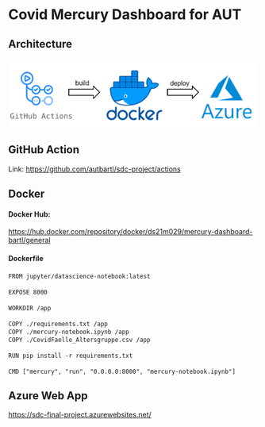# Covid Mercury Dashboard for AUT

## Architecture

![Application architecture](architecture.PNG "Application architecture")


## GitHub Action

Link: https://github.com/autbartl/sdc-project/actions


## Docker

#### Docker Hub:
https://hub.docker.com/repository/docker/ds21m029/mercury-dashboard-bartl/general

#### Dockerfile

```
FROM jupyter/datascience-notebook:latest

EXPOSE 8000

WORKDIR /app

COPY ./requirements.txt /app
COPY ./mercury-notebook.ipynb /app
COPY ./CovidFaelle_Altersgruppe.csv /app

RUN pip install -r requirements.txt

CMD ["mercury", "run", "0.0.0.0:8000", "mercury-notebook.ipynb"]
```

## Azure Web App

https://sdc-final-project.azurewebsites.net/

